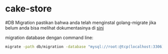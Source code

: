 # cake-store

#DB Migration
pastikan bahwa anda telah menginstal golang-migrate
jika belum anda bisa melihat dokumentasinya di [sini](https://github.com/golang-migrate/migrate)

migration database dengan command line:
```bash
migrate -path db/migration -database "mysql://root:@tcp(localhost:3306)/cake" up 1
```